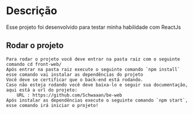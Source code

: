 # Descrição

Esse projeto foi desenvolvido para testar minha habilidade com ReactJs

## Rodar o projeto

    Para rodar o projeto você deve entrar na pasta raiz com o seguinte comando cd front-web/
    Após entrar na pasta raiz execute o seguinte comando `npm install` esse comando vai instalar as dependências do projeto
    Você deve se certificar que o back-end está rodando.
    Caso não esteja rodando você deve baixa-lo e seguir sua documentação, aqui está a url do projeto:
        URL : https://github.com/Schwaaan/be-web
    Após instalar as dependências execute o seguinte comando `npm start`, esse comando irá iniciar o projeto! 
